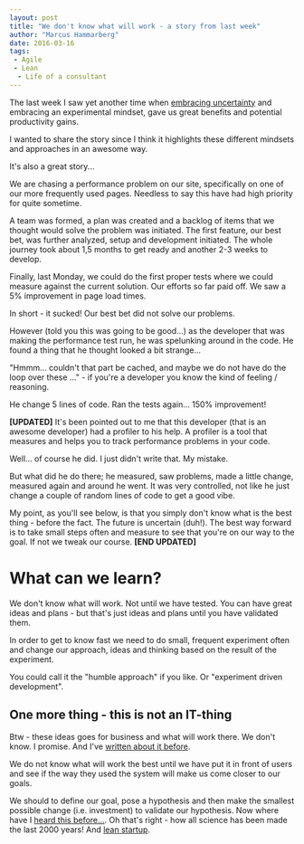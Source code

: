 ```yaml
---
layout: post
title: "We don't know what will work - a story from last week"
author: "Marcus Hammarberg"
date: 2016-03-16
tags:
 - Agile
 - Lean
  - Life of a consultant
---
```


The last week I saw yet another time when [embracing uncertainty](https://vimeo.com/43603453) and embracing an experimental mindset, gave us great benefits and potential productivity gains.

I wanted to share the story since I think it highlights these different mindsets and approaches in an awesome way.

It's also a great story...

<!-- excerpt-end -->

We are chasing a performance problem on our site, specifically on one of our more frequently used pages. Needless to say this have had high priority for quite sometime.

A team was formed, a plan was created and a backlog of items that we thought would solve the problem was initiated. The first feature, our best bet, was further analyzed, setup and development initiated. The whole journey took about 1,5 months to get ready and another 2-3 weeks to develop.

Finally, last Monday, we could do the first proper tests where we could measure against the current solution. Our efforts so far paid off. We saw a 5% improvement in page load times.

In short - it sucked! Our best bet did not solve our problems.

However (told you this was going to be good...) as the developer that was making the performance test run, he was spelunking around in the code. He found a thing that he thought looked a bit strange...

"Hmmm... couldn't that part be cached, and maybe we do not have do the loop over these ..." - if you're a developer you know the kind of feeling / reasoning.

He change 5 lines of code. Ran the tests again... 150% improvement!

**[UPDATED]**
It's been pointed out to me that this developer (that is an awesome developer) had a profiler to his help. A profiler is a tool that measures and helps you to track performance problems in your code.

Well... of course he did. I just didn't write that. My mistake.

But what did he do there; he measured, saw problems, made a little change, measured again and around he went. It was very controlled, not like he just change a couple of random lines of code to get a good vibe.

My point, as you'll see below, is that you simply don't know what is the best thing - before the fact. The future is uncertain (duh!). The best way forward is to take small steps often and measure to see that you're on our way to the goal. If not we tweak our course.
**[END UPDATED]**

# What can we learn?
We don't know what will work. Not until we have tested. You can have great ideas and plans - but that's just ideas and plans until you have validated them.

In order to get to know fast we need to do small, frequent experiment often and change our approach, ideas and thinking based on the result of the experiment.

You could call it the "humble approach" if you like. Or "experiment driven development".

## One more thing - this is not an IT-thing
Btw - these ideas goes for business and what will work there. We don't know. I promise. And I've [written about it before](http://codebetter.com/marcushammarberg/2014/01/27/do-we-dare-to-be-data-driven/).

We do not know what will work the best until we have put it in front of users and see if the way they used the system will make us come closer to our goals.

We should to define our goal, pose a hypothesis and then make the smallest possible change (i.e. investment) to validate our hypothesis. Now where have I [heard this before...](https://en.wikipedia.org/wiki/Scientific_method). Oh that's right - how all science has been made the last 2000 years! And [lean startup](http://theleanstartup.com/).